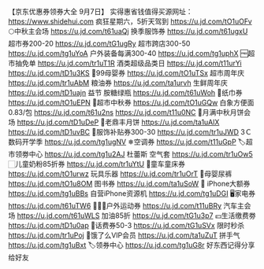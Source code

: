 【京东优惠券领券大全 9月7日】
实得惠省钱值得买源网址：https://www.shidehui.com
疯狂星期六，5折天驾到
https://u.jd.com/tO1uOFv
🌕中秋主会场
https://u.jd.com/t61uaQj
换季服饰券
https://u.jd.com/t61ugxU
超市券200-20
https://u.jd.com/tG1ugRy
超市跨店300-50
https://u.jd.com/tg1uYoA
户外装备每满300-40
https://u.jd.com/tg1uphX
🆓超市抽免单
https://u.jd.com/tr1uT1R
酒类超级品类日
https://u.jd.com/t11urYi
https://u.jd.com/tD1u3KS
🍼99母婴券
https://u.jd.com/tO1uTSx
超市周年庆
https://u.jd.com/tr1uAbM
粮油券
https://u.jd.com/ta1urvh
生鲜周年庆
https://u.jd.com/tD1uajn
益节 胺糖绿瓶
https://u.jd.com/t61uWoh
🧻纸巾券
https://u.jd.com/tO1uEPN
🛒超市中秋券
https://u.jd.com/tO1uGQw
白象方便面 0.83/包
https://u.jd.com/t61u2ns
https://u.jd.com/t11u0NC
🥮月满中秋月饼会场
https://u.jd.com/tD1uDeP
🥮老鼎丰月饼
https://u.jd.com/ta1uAlX
https://u.jd.com/tD1uvBC
🧥服饰补贴券300-30
https://u.jd.com/tr1uJWD
3Ｃ数码开学季
https://u.jd.com/tg1ugNV
❄空调券
https://u.jd.com/t11uGpP
🏷超市领劵中心
https://u.jd.com/tg1u2AJ
杜蕾斯 空气套
https://u.jd.com/tr1uOw5
🏻儿童奶粉85折券
https://u.jd.com/tr1uYtU
🛴童车童床券
https://u.jd.com/tO1urwz
玩具乐器
https://u.jd.com/tr1uOrT
🏻母婴尿裤
https://u.jd.com/tO1u8OM
图书券
https://u.jd.com/ta1uSoW
 iPhone大额券
https://u.jd.com/tg1uBBs
自营iPhone资源机
https://u.jd.com/tg1uDGI
🖥家电券
https://u.jd.com/t61uTW6
🚴🏻‍♀户外运动券
https://u.jd.com/t11uBRy
汽车主会场
https://u.jd.com/t61uWLS
加油85折
https://u.jd.com/tG1u3p7
💴生活缴费劵
https://u.jd.com/tD1u0ap
🏻话费券50-3
https://u.jd.com/tG1uSVx
限时秒杀
https://u.jd.com/tr1uPoj
🛵饿了么VIP会员
https://u.jd.com/ta1uZuT
拼手气
https://u.jd.com/tg1uBxt
🏷领券中心
https://u.jd.com/tg1uG8r
好东西记得分享给好友